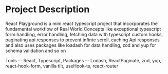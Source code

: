 # Project Description

React Playground is a mini react typescript project that incorporates the fundamental workflow of Real World Concepts like exceptional typescript form handling, error handling, fetching data with typescript custom hooks, paginating api responses to prevent infinte scroll, caching Api responses and also uses packages like loadash for data handling, zod and yup for schema validation and so on

Tools -- React, Typescript,
Packages -- Lodash, ReactPaginate, zod, yup, react-hook-form, vanilla tilt, useHook-ts, react-router
